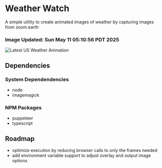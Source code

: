 # Weather Watch

A simple utility to create animated images of weather by capturing images from zoom.earth

### Image Updated: Sun May 11 05:10:56 PDT 2025

![Latest US Weather Animation](animations/2025-05-11.webp)

## Dependencies
### System Dependendencies
* node
* imagemagick
### NPM Packages
* puppeteer
* typescript

## Roadmap
* optimize execution by reducing browser calls to only the frames needed
* add environment variable support to adjust overlay and output image options
